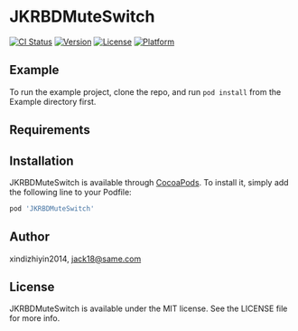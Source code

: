 # JKRBDMuteSwitch

[![CI Status](https://img.shields.io/travis/xindizhiyin2014/JKRBDMuteSwitch.svg?style=flat)](https://travis-ci.org/xindizhiyin2014/JKRBDMuteSwitch)
[![Version](https://img.shields.io/cocoapods/v/JKRBDMuteSwitch.svg?style=flat)](https://cocoapods.org/pods/JKRBDMuteSwitch)
[![License](https://img.shields.io/cocoapods/l/JKRBDMuteSwitch.svg?style=flat)](https://cocoapods.org/pods/JKRBDMuteSwitch)
[![Platform](https://img.shields.io/cocoapods/p/JKRBDMuteSwitch.svg?style=flat)](https://cocoapods.org/pods/JKRBDMuteSwitch)

## Example

To run the example project, clone the repo, and run `pod install` from the Example directory first.

## Requirements

## Installation

JKRBDMuteSwitch is available through [CocoaPods](https://cocoapods.org). To install
it, simply add the following line to your Podfile:

```ruby
pod 'JKRBDMuteSwitch'
```

## Author

xindizhiyin2014, jack18@same.com

## License

JKRBDMuteSwitch is available under the MIT license. See the LICENSE file for more info.
